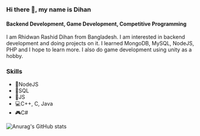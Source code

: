 ### Hi there 👋, my name is Dihan
#### Backend Development, Game Development, Competitive Programming
I am Rhidwan Rashid Dihan from Bangladesh. I am interested in backend development and doing projects on it. I learned MongoDB, MySQL, NodeJS, PHP and I hope to learn more. I also do game development using unity as a hobby.

### Skills 
* 🥇NodeJS
* 🥈SQL
* 🥉JS
* 💻C++, C, Java
* 🎮C#

![Anurag's GitHub stats](https://github-readme-stats.vercel.app/api?username=Dihan141&show_icons=true&theme=oneDark)
<!---
Dihan141/Dihan141 is a ✨ special ✨ repository because its `README.md` (this file) appears on your GitHub profile.
You can click the Preview link to take a look at your changes.
--->
